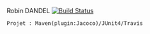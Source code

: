 Robin DANDEL
[![Build Status](https://travis-ci.com/RobinDandel/DataAnalysisLibrary.svg?token=e4mRizEpTxFhvvM9ZN4Z&branch=master)](https://travis-ci.com/RobinDandel/DataAnalysisLibrary)

    Projet : Maven(plugin:Jacoco)/JUnit4/Travis
